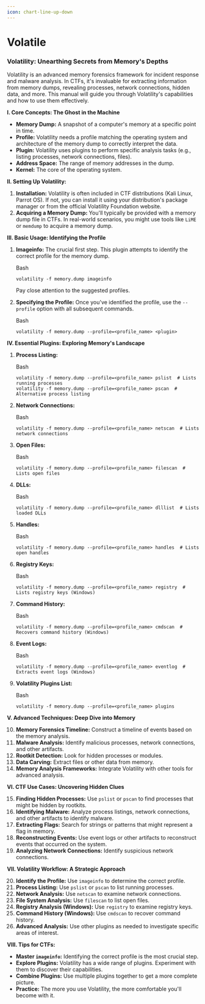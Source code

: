 ```yaml
---
icon: chart-line-up-down
---
```


# Volatile

### Volatility: Unearthing Secrets from Memory's Depths

Volatility is an advanced memory forensics framework for incident response and malware analysis. In CTFs, it's invaluable for extracting information from memory dumps, revealing processes, network connections, hidden data, and more. This manual will guide you through Volatility's capabilities and how to use them effectively.

**I. Core Concepts: The Ghost in the Machine**

* **Memory Dump:** A snapshot of a computer's memory at a specific point in time.
* **Profile:** Volatility needs a profile matching the operating system and architecture of the memory dump to correctly interpret the data.
* **Plugin:** Volatility uses plugins to perform specific analysis tasks (e.g., listing processes, network connections, files).
* **Address Space:** The range of memory addresses in the dump.
* **Kernel:** The core of the operating system.

**II. Setting Up Volatility:**

1. **Installation:** Volatility is often included in CTF distributions (Kali Linux, Parrot OS). If not, you can install it using your distribution's package manager or from the official Volatility Foundation website.
2. **Acquiring a Memory Dump:** You'll typically be provided with a memory dump file in CTFs. In real-world scenarios, you might use tools like `LiME` or `memdump` to acquire a memory dump.

**III. Basic Usage: Identifying the Profile**

1.  **Imageinfo:** The crucial first step. This plugin attempts to identify the correct profile for the memory dump.

    Bash

    ```
    volatility -f memory.dump imageinfo
    ```

    Pay close attention to the suggested profiles.
2.  **Specifying the Profile:** Once you've identified the profile, use the `--profile` option with all subsequent commands.

    Bash

    ```
    volatility -f memory.dump --profile=<profile_name> <plugin>
    ```

**IV. Essential Plugins: Exploring Memory's Landscape**

1.  **Process Listing:**

    Bash

    ```
    volatility -f memory.dump --profile=<profile_name> pslist  # Lists running processes
    volatility -f memory.dump --profile=<profile_name> pscan  # Alternative process listing
    ```
2.  **Network Connections:**

    Bash

    ```
    volatility -f memory.dump --profile=<profile_name> netscan  # Lists network connections
    ```
3.  **Open Files:**

    Bash

    ```
    volatility -f memory.dump --profile=<profile_name> filescan  # Lists open files
    ```
4.  **DLLs:**

    Bash

    ```
    volatility -f memory.dump --profile=<profile_name> dlllist  # Lists loaded DLLs
    ```
5.  **Handles:**

    Bash

    ```
    volatility -f memory.dump --profile=<profile_name> handles  # Lists open handles
    ```
6.  **Registry Keys:**

    Bash

    ```
    volatility -f memory.dump --profile=<profile_name> registry  # Lists registry keys (Windows)
    ```
7.  **Command History:**

    Bash

    ```
    volatility -f memory.dump --profile=<profile_name> cmdscan  # Recovers command history (Windows)
    ```
8.  **Event Logs:**

    Bash

    ```
    volatility -f memory.dump --profile=<profile_name> eventlog  # Extracts event logs (Windows)
    ```
9.  **Volatility Plugins List:**

    Bash

    ```
    volatility -f memory.dump --profile=<profile_name> plugins
    ```

**V. Advanced Techniques: Deep Dive into Memory**

10. **Memory Forensics Timeline:** Construct a timeline of events based on the memory analysis.
11. **Malware Analysis:** Identify malicious processes, network connections, and other artifacts.
12. **Rootkit Detection:** Look for hidden processes or modules.
13. **Data Carving:** Extract files or other data from memory.
14. **Memory Analysis Frameworks:** Integrate Volatility with other tools for advanced analysis.

**VI. CTF Use Cases: Uncovering Hidden Clues**

15. **Finding Hidden Processes:** Use `pslist` or `pscan` to find processes that might be hidden by rootkits.
16. **Identifying Malware:** Analyze process listings, network connections, and other artifacts to identify malware.
17. **Extracting Flags:** Search for strings or patterns that might represent a flag in memory.
18. **Reconstructing Events:** Use event logs or other artifacts to reconstruct events that occurred on the system.
19. **Analyzing Network Connections:** Identify suspicious network connections.

**VII. Volatility Workflow: A Strategic Approach**

20. **Identify the Profile:** Use `imageinfo` to determine the correct profile.
21. **Process Listing:** Use `pslist` or `pscan` to list running processes.
22. **Network Analysis:** Use `netscan` to examine network connections.
23. **File System Analysis:** Use `filescan` to list open files.
24. **Registry Analysis (Windows):** Use `registry` to examine registry keys.
25. **Command History (Windows):** Use `cmdscan` to recover command history.
26. **Advanced Analysis:** Use other plugins as needed to investigate specific areas of interest.

**VIII. Tips for CTFs:**

* **Master `imageinfo`:** Identifying the correct profile is the most crucial step.
* **Explore Plugins:** Volatility has a wide range of plugins. Experiment with them to discover their capabilities.
* **Combine Plugins:** Use multiple plugins together to get a more complete picture.
* **Practice:** The more you use Volatility, the more comfortable you'll become with it.
